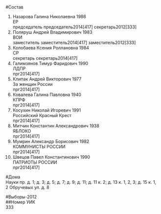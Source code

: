 #Состав  
1. Назарова Галина Николаевна 1986  
    ЕР  
    председатель председатель2014[417] секретарь2012[333]  
2. Поляруш Андрей Владимирович 1983  
    ВОИ  
    заместитель заместитель2014[417] заместитель2012[333]  
3. Колобаева Ксения Роллановна 1984  
    СР  
    секретарь секретарь2014[417]  
4. Галимзянов Тимур Фаридович 1990  
    ЛДПР  
    прг2014[417]  
5. Клипак Андрей Викторович 1977  
    За женщин России  
    прг2014[417]  
6. Ковалева Галина Павловна 1940  
    КПРФ  
    прг2014[417]  
7. Косухин Николай Игоревич 1991  
    Российский Красный Крест  
    прг2014[417]  
8. Митчин Константин Александрович 1938  
    ЯБЛОКО  
    прг2014[417]  
9. Мумрин Александр Борисович 1982  
    КОММУНИСТЫ РОССИИ  
    прг2014[417]  
10. Швецов Павел Константинович 1990  
    ПАТРИОТЫ РОССИИ  
    прг2014[417]  
  
#Дома  
Науки пр. д. 1; д. 3; д. 5; д. 7; д. 9; д. 11; д. 11 к. 2; д. 13 к. 1, 2, 3; д. 15 к. 1, 2 Обручевых ул. д. 8  
  
#Выборы-2012  
##Номер УИК  
333  
